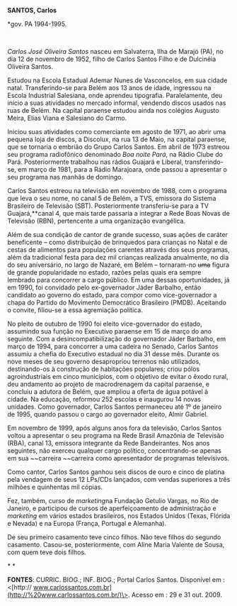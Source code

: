**SANTOS, Carlos**

\*gov. PA 1994-1995.

 

*Carlos José Oliveira Santos* nasceu em Salvaterra, Ilha de Marajó (PA),
no dia 12 de novembro de 1952, filho de Carlos Santos Filho e de
Dulcinéia Oliveira Santos.

Estudou na Escola Estadual Ademar Nunes de Vasconcelos, em sua cidade
natal. Transferindo-se para Belém aos 13 anos de idade, ingressou na
Escola Industrial Salesiana, onde aprendeu tipografia. Paralelamente,
deu início a suas atividades no mercado informal, vendendo discos usados
nas ruas de Belém. Na capital paraense estudou ainda nos colégios
Augusto Meira, Elias Viana e Salesiano do Carmo.

Iniciou suas atividades como comerciante em agosto de 1971, ao abrir uma
pequena loja de discos, a Discolux, na rua 13 de Maio, na capital
paraense, que se tornaria o embrião do Grupo Carlos Santos. Em abril de
1973 estreou seu programa radiofônico denominado *Boa noite Pará*, na
Rádio Clube do Pará. Posteriormente trabalhou nas rádios Guajará e
Liberal, transferindo-se, em março de 1981, para a Rádio Marajoara, onde
passou a apresentar o seu programa nas manhãs de domingo.

Carlos Santos estreou na televisão em novembro de 1988, com o programa
que leva o seu nome, no canal 5 de Belém, a TVS, emissora do Sistema
Brasileiro de Televisão (SBT). Posteriormente transferiu-se para a TV
Guajará,**canal 4, que mais tarde passaria a integrar a Rede Boas Novas
de Televisão (RBN), pertencente a uma organização evangélica.

Além de sua condição de cantor de grande sucesso, suas ações de caráter
beneficente – como distribuição de brinquedos para crianças no Natal e
de cestas de alimentos para populações carentes através dos seus
programas, além da tradicional festa para dez mil crianças realizada
anualmente, no dia do seu aniversário, no largo de Nazaré, em Belém –
tornaram-no ~~uma~~ figura de grande popularidade no estado, razões
pelas quais era sempre lembrado para concorrer a cargo público. Em uma
dessas oportunidades, já em 1990, foi convidado pelo ex-governador Jáder
Barbalho, então candidato ao governo do estado, para compor como
vice-governador a chapa do Partido do Movimento Democrático Brasileiro
(PMDB). Aceitando o convite, filiou-se a essa agremiação política.

No pleito de outubro de 1990 foi eleito vice-governador do estado,
assumindo sua função no Executivo paraense em 15 de março do ano
seguinte. Com a desincompatibilização do governador Jáder Barbalho, em
março de 1994, para concorrer a uma cadeira no Senado, Carlos Santos
assumiu a chefia do Executivo estadual no dia 31 desse mês. Durante os
nove meses de seu governo desapropriou terrenos não utilizados,
destinando-os à construção de habitações populares; criou pólos
agroindustriais em cinco municípios, com o objetivo de evitar o êxodo
rural, deu andamento ao projeto de macrodrenagem da capital paraense, e
concluiu a adutora de Belém, que ampliou a oferta de água potável à
cidade. Na educação, reformou 252 escolas e inaugurou 14 novas unidades.
Como governador, Carlos Santos permaneceu até 1º de janeiro de 1995,
quando passou o cargo ao governador eleito, Almir Gabriel.

Em novembro de 1999, após alguns anos fora da televisão, Carlos Santos
voltou a apresentar o seu programa na Rede Brasil Amazônia de Televisão
(RBA), canal 13, emissora integrante da Rede Bandeirantes. Nos anos
seguintes, não exerceu qualquer cargo político, concentrando-se apenas
em sua ~~carreira ~~carreira como apresentador de programas televisivos.

Como cantor, Carlos Santos ganhou seis discos de ouro e cinco de platina
pela vendagem de seus 12 LPs/CDs lançados, com vendas superiores a três
milhões e quinhentas mil cópias.

Fez, também, curso de *marketing*na Fundação Getulio Vargas, no Rio de
Janeiro, e participou de cursos de aperfeiçoamento de administração e
*marketing* em vários estados brasileiros, nos Estados Unidos (Texas,
Flórida e Nevada) e na Europa (França, Portugal e Alemanha).

De seu primeiro casamento teve cinco filhos. Não teve filhos do segundo
casamento. Casou-se, posteriormente, com Aline Maria Valente de Sousa,
com quem teve dois filhos.

* *

**FONTES**: CURRIC. BIOG.; INF. BIOG.; Portal Carlos Santos. Disponível
em : \<[http://
www.carlossantos.com.br](http://%20www.carlossantos.com.br/)\>. Acesso
em : 29 e 31 out. 2009.

 
